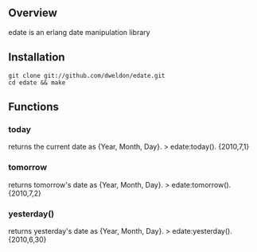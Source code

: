 Overview
--------
edate is an erlang date manipulation library

Installation
------------
    git clone git://github.com/dweldon/edate.git
    cd edate && make

Functions
---------
### today
returns the current date as {Year, Month, Day}.
    > edate:today().
    {2010,7,1}

### tomorrow
returns tomorrow's date as {Year, Month, Day}.
    > edate:tomorrow().
    {2010,7,2}

### yesterday()
returns yesterday's date as {Year, Month, Day}.
    > edate:yesterday().
    {2010,6,30}
